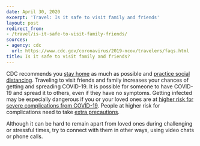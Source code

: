 ```yaml
---
date: April 30, 2020
excerpt: 'Travel: Is it safe to visit family and friends'
layout: post
redirect_from:
- /travel/is-it-safe-to-visit-family-friends/
sources:
- agency: cdc
  url: https://www.cdc.gov/coronavirus/2019-ncov/travelers/faqs.html
title: Is it safe to visit family and friends?
---
```


CDC recommends you [stay home](https://www.cdc.gov/coronavirus/2019-ncov/prevent-getting-sick/social-distancing.html) as much as possible and [practice social distancing](https://www.cdc.gov/coronavirus/2019-ncov/prevent-getting-sick/social-distancing.html). Traveling to visit friends and family increases your chances of getting and spreading COVID-19. It is possible for someone to have COVID-19 and spread it to others, even if they have no symptoms. Getting infected may be especially dangerous if you or your loved ones are at [higher risk for severe complications from COVID-19](https://www.cdc.gov/coronavirus/2019-ncov/need-extra-precautions/people-at-higher-risk.html). People at higher risk for complications need to take [extra precautions](https://www.cdc.gov/coronavirus/2019-ncov/need-extra-precautions/index.html).

Although it can be hard to remain apart from loved ones during challenging or stressful times, try to connect with them in other ways, using video chats or phone calls.